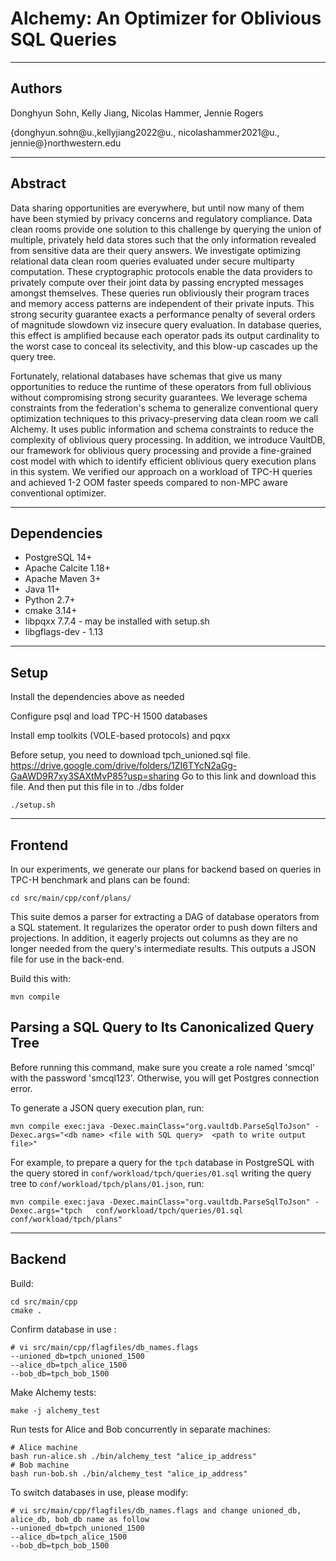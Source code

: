 # Alchemy: An Optimizer for Oblivious SQL Queries

--------------------------------------------------------------------------------
Authors
--------------------------------------------------------------------------------

Donghyun Sohn, Kelly Jiang, Nicolas Hammer, Jennie Rogers

{donghyun.sohn@u.,kellyjiang2022@u., nicolashammer2021@u., jennie@}northwestern.edu

--------------------------------------------------------------------------------
Abstract
--------------------------------------------------------------------------------
Data sharing opportunities are everywhere, but until now many of them have been stymied by privacy concerns and regulatory compliance. Data clean rooms provide one solution to this challenge by querying the union of multiple, privately held data stores such that the only information revealed from sensitive data are their query answers. We investigate optimizing relational data clean room queries evaluated under secure multiparty computation. These cryptographic protocols enable the data providers to privately compute over their joint data by passing encrypted messages amongst themselves. These queries run obliviously their program traces and memory access patterns are independent of their private inputs. This strong security guarantee exacts a performance penalty of several orders of magnitude slowdown viz insecure query evaluation. In database queries, this effect is amplified because each operator pads its output cardinality to the worst case to conceal its selectivity, and this blow-up cascades up the query tree.

Fortunately, relational databases have schemas that give us many opportunities to reduce the runtime of these operators from full oblivious without compromising strong security guarantees.   We leverage schema constraints from the federation's schema to generalize conventional query optimization techniques to this privacy-preserving data clean room we call Alchemy.  It uses public information and schema constraints to reduce the complexity of oblivious query processing.  In addition, we introduce VaultDB, our framework for oblivious query processing and provide a fine-grained cost model with which to identify efficient oblivious query execution plans in this system.   We verified our approach on a workload of TPC-H queries and achieved 1-2 OOM faster speeds compared to non-MPC aware conventional optimizer.

--------------------------------------------------------------------------------
Dependencies
--------------------------------------------------------------------------------
* PostgreSQL 14+
* Apache Calcite 1.18+
* Apache Maven 3+
* Java 11+
* Python 2.7+
* cmake 3.14+
* libpqxx 7.7.4 - may be installed with setup.sh
* libgflags-dev - 1.13


--------------------------------------------------------------------------------
Setup
--------------------------------------------------------------------------------

Install the dependencies above as needed

Configure psql and load TPC-H 1500 databases

Install emp toolkits (VOLE-based protocols) and pqxx

Before setup, you need to download tpch_unioned.sql file.
https://drive.google.com/drive/folders/1ZI6TYcN2aGg-GaAWD9R7xy3SAXtMvP85?usp=sharing
Go to this link and download this file. And then put this file in to ./dbs folder

```
./setup.sh
```
--------------------------------------------------------------------------------
Frontend
--------------------------------------------------------------------------------

In our experiments, we generate our plans for backend based on queries in TPC-H benchmark and plans can be found:

```
cd src/main/cpp/conf/plans/
```

This suite demos a parser for extracting a DAG of database operators from a SQL statement.   It regularizes the operator order to push down filters and projections.  In addition, it eagerly projects out columns as they are no longer needed from the query's intermediate results.  This outputs a JSON file for use in the back-end.


Build this with:

```
mvn compile
```
## Parsing a SQL Query to Its Canonicalized Query Tree

Before running this command, make sure you create a role named 'smcql' with the password 'smcql123'. 
Otherwise, you will get Postgres connection error. 

To generate a JSON query execution plan, run:
```
mvn compile exec:java -Dexec.mainClass="org.vaultdb.ParseSqlToJson" -Dexec.args="<db name> <file with SQL query>  <path to write output file>"
```

For example, to prepare a query for the `tpch` database in PostgreSQL with the query stored in `conf/workload/tpch/queries/01.sql` writing the query tree to `conf/workload/tpch/plans/01.json`, run:

```
mvn compile exec:java -Dexec.mainClass="org.vaultdb.ParseSqlToJson" -Dexec.args="tpch   conf/workload/tpch/queries/01.sql  conf/workload/tpch/plans"
```

--------------------------------------------------------------------------------
Backend
--------------------------------------------------------------------------------
Build:
```
cd src/main/cpp
cmake .
```
Confirm database in use :
```
# vi src/main/cpp/flagfiles/db_names.flags
--unioned_db=tpch_unioned_1500
--alice_db=tpch_alice_1500
--bob_db=tpch_bob_1500
```
Make Alchemy tests:
```
make -j alchemy_test
```
Run tests for Alice and Bob concurrently in separate machines:
```
# Alice machine
bash run-alice.sh ./bin/alchemy_test "alice_ip_address"
# Bob machine
bash run-bob.sh ./bin/alchemy_test "alice_ip_address"
```
To switch databases in use, please modify:
```
# vi src/main/cpp/flagfiles/db_names.flags and change unioned_db, alice_db, bob_db name as follow
--unioned_db=tpch_unioned_1500 
--alice_db=tpch_alice_1500 
--bob_db=tpch_bob_1500 
```













